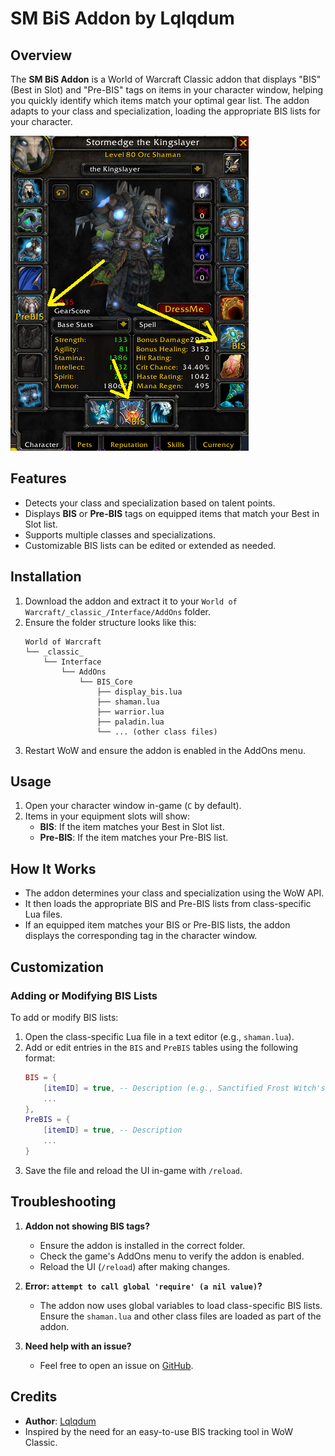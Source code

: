 # SM BiS Addon by Lqlqdum

## Overview
The **SM BiS Addon** is a World of Warcraft Classic addon that displays "BIS" (Best in Slot) and "Pre-BIS" tags on items in your character window, helping you quickly identify which items match your optimal gear list. The addon adapts to your class and specialization, loading the appropriate BIS lists for your character.

<img src="images/bis_overlay.png"/>

## Features
- Detects your class and specialization based on talent points.
- Displays **BIS** or **Pre-BIS** tags on equipped items that match your Best in Slot list.
- Supports multiple classes and specializations.
- Customizable BIS lists can be edited or extended as needed.

## Installation
1. Download the addon and extract it to your `World of Warcraft/_classic_/Interface/AddOns` folder.
2. Ensure the folder structure looks like this:
   ```
   World of Warcraft
   └── _classic_
       └── Interface
           └── AddOns
               └── BIS_Core
                   ├── display_bis.lua
                   ├── shaman.lua
                   ├── warrior.lua
                   ├── paladin.lua
                   └── ... (other class files)
   ```
3. Restart WoW and ensure the addon is enabled in the AddOns menu.

## Usage
1. Open your character window in-game (`C` by default).
2. Items in your equipment slots will show:
   - **BIS**: If the item matches your Best in Slot list.
   - **Pre-BIS**: If the item matches your Pre-BIS list.

## How It Works
- The addon determines your class and specialization using the WoW API.
- It then loads the appropriate BIS and Pre-BIS lists from class-specific Lua files.
- If an equipped item matches your BIS or Pre-BIS lists, the addon displays the corresponding tag in the character window.

## Customization
### Adding or Modifying BIS Lists
To add or modify BIS lists:
1. Open the class-specific Lua file in a text editor (e.g., `shaman.lua`).
2. Add or edit entries in the `BIS` and `PreBIS` tables using the following format:
   ```lua
   BIS = {
       [itemID] = true, -- Description (e.g., Sanctified Frost Witch's Faceguard)
       ...
   },
   PreBIS = {
       [itemID] = true, -- Description
       ...
   }
   ```
3. Save the file and reload the UI in-game with `/reload`.

## Troubleshooting
1. **Addon not showing BIS tags?**
   - Ensure the addon is installed in the correct folder.
   - Check the game's AddOns menu to verify the addon is enabled.
   - Reload the UI (`/reload`) after making changes.

2. **Error: `attempt to call global 'require' (a nil value)`?**
   - The addon now uses global variables to load class-specific BIS lists. Ensure the `shaman.lua` and other class files are loaded as part of the addon.

3. **Need help with an issue?**
   - Feel free to open an issue on [GitHub](https://github.com/stlevkov/BIS_Core).

## Credits
- **Author**: [Lqlqdum](https://github.com/stlevkov)
- Inspired by the need for an easy-to-use BIS tracking tool in WoW Classic.
